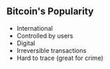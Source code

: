 ## Bitcoin's Popularity

- International
- Controlled by users
- Digital
- Irreversible transactions
- Hard to trace (great for crime)

